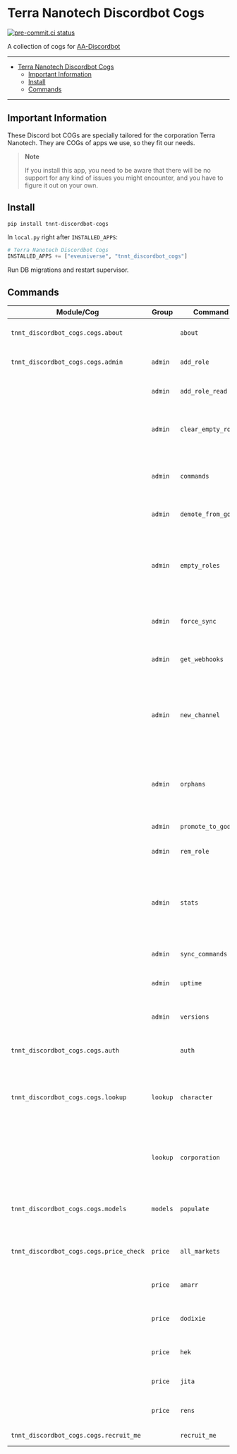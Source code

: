 # Terra Nanotech Discordbot Cogs<a name="terra-nanotech-discordbot-cogs"></a>

[![pre-commit.ci status](https://results.pre-commit.ci/badge/github/terra-nanotech/tn-nt-discordbot-cogs/master.svg)](https://results.pre-commit.ci/latest/github/terra-nanotech/tn-nt-discordbot-cogs/master)

A collection of cogs for
[AA-Discordbot](https://github.com/pvyParts/allianceauth-discordbot)

______________________________________________________________________

<!-- mdformat-toc start --slug=github --maxlevel=6 --minlevel=1 -->

- [Terra Nanotech Discordbot Cogs](#terra-nanotech-discordbot-cogs)
  - [Important Information](#important-information)
  - [Install](#install)
  - [Commands](#commands)

<!-- mdformat-toc end -->

______________________________________________________________________

## Important Information<a name="important-information"></a>

These Discord bot COGs are specially tailored for the corporation Terra Nanotech.
They are COGs of apps we use, so they fit our needs.

> **Note**
>
> If you install this app, you need to be aware that there will be
> no support for any kind of issues you might encounter, and you have to figure it out
> on your own.

## Install<a name="install"></a>

```shell
pip install tnnt-discordbot-cogs
```

In `local.py` right after `INSTALLED_APPS`:

```python
# Terra Nanotech Discordbot Cogs
INSTALLED_APPS += ["eveuniverse", "tnnt_discordbot_cogs"]
```

Run DB migrations and restart supervisor.

## Commands<a name="commands"></a>

| Module/Cog                              | Group    | Command             | Description                                                                                                |
| --------------------------------------- | -------- | ------------------- | ---------------------------------------------------------------------------------------------------------- |
| `tnnt_discordbot_cogs.cogs.about`       |          | `about`             | Shows information about the bot                                                                            |
| `tnnt_discordbot_cogs.cogs.admin`       | `admin`  | `add_role`          | Add a role as read/write to a channel                                                                      |
|                                         | `admin`  | `add_role_read`     | Add a role as read only to a channel                                                                       |
|                                         | `admin`  | `clear_empty_roles` | Deletes all roles in the server that have no members                                                       |
|                                         | `admin`  | `commands`          | Returns a list of all slash commands available to the bot                                                  |
|                                         | `admin`  | `demote_from_god`   | Remove admin from a role                                                                                   |
|                                         | `admin`  | `empty_roles`       | Returns a list of all roles in the server, including those with no members and those without an auth group |
|                                         | `admin`  | `force_sync`        | Queue update tasks for a character and all their alts                                                      |
|                                         | `admin`  | `get_webhooks`      | Returns a list of all webhooks in the channel                                                              |
|                                         | `admin`  | `new_channel`       | Create a new channel in the specified category and set permissions for the first role                      |
|                                         | `admin`  | `orphans`           | Returns a list of all users in the server that do not have a corresponding DiscordUser in Auth             |
|                                         | `admin`  | `promote_to_god`    | Set a role as admin                                                                                        |
|                                         | `admin`  | `rem_role`          | Remove a role from a channel                                                                               |
|                                         | `admin`  | `stats`             | Returns the bot's task statistics, including uptime, task stats, rate limits, and pending tasks            |
|                                         | `admin`  | `sync_commands`     | Sync the bot's commands with Discord                                                                       |
|                                         | `admin`  | `uptime`            | Returns the uptime of the bot                                                                              |
|                                         | `admin`  | `versions`          | Returns a list of all AA apps and their versions                                                           |
| `tnnt_discordbot_cogs.cogs.auth`        |          | `auth`              | Returns a link to the TN-NT Auth System                                                                    |
| `tnnt_discordbot_cogs.cogs.lookup`      | `lookup` | `character`         | Looks up a character in the Auth system and returns information about them                                 |
|                                         | `lookup` | `corporation`       | Looks up a corporation and returns information about its members                                           |
| `tnnt_discordbot_cogs.cogs.models`      | `models` | `populate`          | Populate Django Models for all channels in the server                                                      |
| `tnnt_discordbot_cogs.cogs.price_check` | `price`  | `all_markets`       | Check an item price on all major market hubs                                                               |
|                                         | `price`  | `amarr`             | Check an item price on Amarr market                                                                        |
|                                         | `price`  | `dodixie`           | Check an item price on Dodixie market                                                                      |
|                                         | `price`  | `hek`               | Check an item price on Hek market                                                                          |
|                                         | `price`  | `jita`              | Check an item price on Jita market                                                                         |
|                                         | `price`  | `rens`              | Check an item price on Rens market                                                                         |
| `tnnt_discordbot_cogs.cogs.recruit_me`  |          | `recruit_me`        | Get hold of a recruiter                                                                                    |
